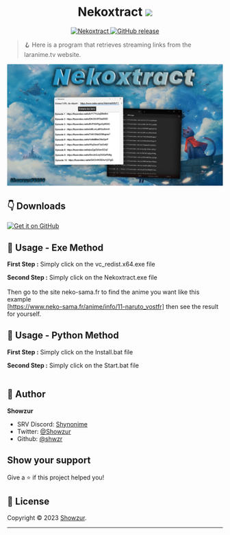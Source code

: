 <h1 align="center">Nekoxtract <img src="https://media0.giphy.com/media/v1.Y2lkPTc5MGI3NjExYWY5ZDFmZWQ0NjkxN2RhZGYzZWNjMDBiYzFlMWFiYjUzOTBmN2ZjZSZjdD1z/8JZbWuvC4zRenAWyxy/giphy.gif" width="40px"></h1>

<p>
<p align="center">
<a href="https://github.com/shwzr/Nekoxtract/blob/main/LICENSE" target="blank">
<img src="https://img.shields.io/github/license/shwzr/Nekoxtract?style=flat-square" alt="Nekoxtract"/>
</a>
<a href="https://github.com/shwzr/Nekoxtract/releases">
<img alt="GitHub release" src="https://img.shields.io/github/release/shwzr/Nekoxtract.svg">
</a>
</p>

> 🪝 Here is a program that retrieves streaming links from the laranime.tv website.

<img alt="Laranime" src="src/Nekoxtract.png"/>

##  👇 Downloads

[<img src="https://github.com/machiav3lli/oandbackupx/raw/034b226cea5c1b30eb4f6a6f313e4dadcbb0ece4/badge_github.png" alt="Get it on GitHub" height="65">](https://github.com/shwzr/Nekoxtract/releases/latest) 

## 🚀 Usage - Exe Method

**First Step :** Simply click on the vc_redist.x64.exe file

**Second Step :** Simply click on the Nekoxtract.exe file<br><br>
Then go to the site neko-sama.fr to find the anime you want like this example<br> [https://www.neko-sama.fr/anime/info/11-naruto_vostfr] then see the result for yourself.

## 🚀 Usage - Python Method

**First Step :** Simply click on the Install.bat file

**Second Step :** Simply click on the Start.bat file<br><br>

## 👤 Author

**Showzur**

* SRV Discord: [Shynonime](https://discord.gg/UHy8mZsNh8)
* Twitter: [@Showzur](https://twitter.com/Showzur)
* Github: [@shwzr](https://github.com/shwzr)

## Show your support

Give a ⭐️ if this project helped you!

## 📝 License

Copyright © 2023 [Showzur](https://github.com/shwzr).<br />

***
